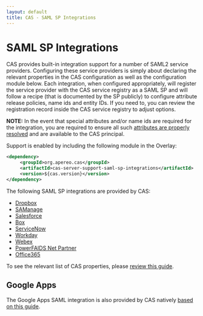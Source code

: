 ```yaml
---
layout: default
title: CAS - SAML SP Integrations
---
```


# SAML SP Integrations

CAS provides built-in integration support for a number of SAML2 service providers. Configuring these service providers
is simply about declaring the relevant properties in the CAS configuration as well as the configuration module below. Each integration,
when configured appropriately, will register the service provider with the CAS service registry as a SAML SP and will follow
a recipe (that is documented by the SP publicly) to configure attribute release policies, name ids and entity IDs. If you need to,
you can review the registration record inside the CAS service registry to adjust options.

**NOTE:** In the event that special attributes and/or name ids are required for the integration, you are required
to ensure all such [attributes are properly resolved](Attribute-Resolution.html) and are available to the CAS principal. 

Support is enabled by including the following module in the Overlay:

```xml
<dependency>
     <groupId>org.apereo.cas</groupId>
     <artifactId>cas-server-support-saml-sp-integrations</artifactId>
     <version>${cas.version}</version>
</dependency>
```

The following SAML SP integrations are provided by CAS:

* [Dropbox](https://www.dropbox.com/guide/admin/security/configure-single-sign-on)
* [SAManage](https://blog.samanage.com/company/saml-single-sign-on-support-samanage/)
* [Salesforce](https://help.salesforce.com/HTViewHelpDoc?id=sso_saml.htm)
* [Box](https://community.box.com/t5/For-Admins/Single-Sign-On-SSO-with-Box-For-Administrators/ta-p/1263)
* [ServiceNow](http://wiki.servicenow.com/index.php?title=SAML_2.0_Web_Browser_SSO_Profile)
* [Workday](http://www.workday.com/)
* [Webex](https://help.webex.com/docs/DOC-1067)
* [PowerFAIDS Net Partner](https://www.collegeboard.org/powerfaids/net-partner)
* [Office365](https://msdn.microsoft.com/en-us/library/azure/dn641269.aspx)

To see the relevant list of CAS properties, please [review this guide](../installation/Configuration-Properties.html).

## Google Apps

The Google Apps SAML integration is also provided by CAS natively [based on this guide](Google-Apps-Integration.html).
